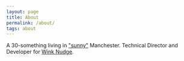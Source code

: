 ```yaml
---
layout: page
title: About
permalink: /about/
tags: about
---
```


A 30-something living in ["sunny"](http://www.theguardian.com/uk-news/the-northerner/2014/jan/30/how-often-does-it-rain-in-manchester) Manchester. Technical Director and Developer for [Wink Nudge](http://www.winknudge.co.uk).

